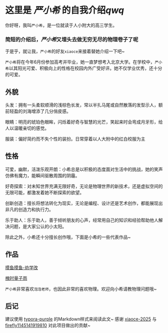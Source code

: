 # 这里是 *严小希* 的自我介绍*qwq*
你好呀，我叫`严小希`，是一位就读于人小附大的高三学生。

### 简短的介绍后，*严小希*又埋头去做无穷无尽的物理卷子了呢
于是乎，就让我，`严小希`的好友`xiaoce`来接着替她介绍一下吧~

`严小希`将在今年6月份参加高考并毕业，她一直梦想考入北京大学。在学校中，`严小希`以其阳光可爱、积极向上的性格在校园内外广受好评。她不仅学业优秀，还十分的可爱。

## 外貌
头发：拥有一头柔软顺滑的浅棕色长发，常以半扎马尾或自然散落的发型示人，额前轻盈的刘海增添了几分俏皮感。

眼睛：明亮的琥珀色眼眸，闪烁着好奇与智慧的光芒，笑起来时会弯成月牙形，给人以温暖亲切的感觉。

服装：偏好简约而不失个性的装扮。日常穿着以人大附中的红白校服为主

## 性格
可爱，幽默，活泼乐观开朗：小希总是以积极的态度面对生活中的挑战，她的笑声仿佛有魔力，能瞬间驱散周围的阴霾。

好奇探索：对未知世界充满无限好奇，无论是物理世界的新技术，还是虚拟空间的无限可能，都激发着她不断探索的欲望。

创新创造：擅长将想法转化为现实，无论是编程、设计还是艺术创作，都能展现出非凡的创造力和执行力。

乐于助人：乐于助人，善于倾听朋友的心声，经常用自己的知识和经验帮助他人解决问题，是大家公认的小太阳。

除此之外，小希还十分擅长创作哦，下面是小希的一些代表作品~

## 作品
[摸鱼摸鱼-劝学改](https://mp.weixin.qq.com/s/aFtVIvBagQb8WW-1eEJM6A "这是*严小希*非常满意的一篇作品哦~")

[槐时量子雨](https://mp.weixin.qq.com/s/ohLAoCAYIK1saX5pGgQvfw "连载中，这是第一篇~")

`严小希`非常喜欢`泡泡老师`，也因此非常的喜欢物理。欢迎向小希请教物理问题哦~

## 后记
建议使用 [typora-purple](https://github.com/hliu202/typora-purple-theme/blob/master/purple.css) 的Markdown样式来阅读此文~
感谢 [xiaoce-2025](https://github.com/xiaoce-2025/) 与 [firefly1145141919810](https://github.com/firefly1145141919810/) 对此项目做出的贡献~